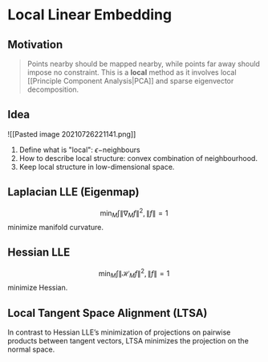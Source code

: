 # Local Linear Embedding

## Motivation
> Points nearby should be mapped nearby, while points far away should impose no constraint.
> This is a **local** method as it involves local [[Principle Component Analysis|PCA]] and sparse eigenvector  
decomposition.

## Idea
![[Pasted image 20210726221141.png]]

1. Define what is "local": $\epsilon-$neighbours
2. How to describe local structure: convex combination of neighbourhood.
3. Keep local structure in low-dimensional space.

## Laplacian LLE (Eigenmap)

$$
\min_M \int \|\nabla_M f\|^2, \|f\|=1
$$
minimize manifold curvature.


## Hessian LLE

$$
\min_M \int \|\mathcal{H}_M f\|^2, \|f\|=1
$$
minimize Hessian.

##  Local Tangent Space Alignment (LTSA)

In contrast to Hessian LLE’s minimization of projections on pairwise products between tangent vectors, LTSA minimizes the projection on the normal space.

